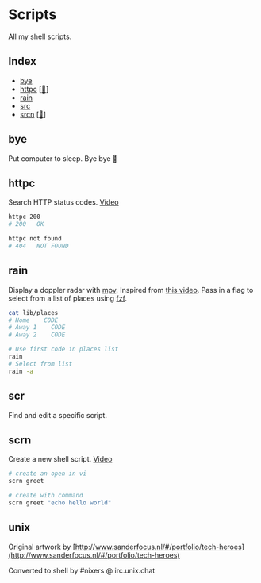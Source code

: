 # Scripts

All my shell scripts.

[video-httpc]: https://www.youtube.com/watch?v=byKC9kLIWtE
[video-srcn]: https://www.youtube.com/watch?v=v8DgcWftsWE


## Index

- [bye](#bye)
- [httpc](#httpc) [[🎥](video-httpc)]
- [rain](#rain)
- [src](#src)
- [srcn](#srcn) [[🎥](video-srcn)]

## bye

Put computer to sleep. Bye bye 👋

## httpc

Search HTTP status codes. [Video](video-httpc)

```sh
httpc 200
# 200	OK

httpc not found
# 404   NOT FOUND
```

## rain

Display a doppler radar with [mpv](https://mpv.io/). Inspired from [this video](https://www.youtube.com/watch?v=qNtjud8zNa0). Pass in a flag to select from a list of places using [fzf](https://github.com/junegunn/fzf).

```sh
cat lib/places
# Home    CODE
# Away 1    CODE
# Away 2    CODE
```

```sh
# Use first code in places list
rain
# Select from list
rain -a
```

## scr

Find and edit a specific script.

## scrn

Create a new shell script. [Video](video-srcn)

```sh
# create an open in vi
scrn greet

# create with command
scrn greet "echo hello world"
```

## unix

Original artwork by [http://www.sanderfocus.nl/#/portfolio/tech-heroes](http://www.sanderfocus.nl/#/portfolio/tech-heroes)

Converted to shell by #nixers @ irc.unix.chat

